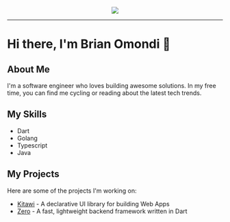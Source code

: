 
<p align="center">
<img src="https://img.shields.io/badge/Skills-Java, Golang & Dart-blue" />
</p>
<hr>

# Hi there, I'm Brian Omondi 👋

## About Me

I'm a software engineer who loves building awesome solutions. In my free time, you can find me cycling or reading about the latest tech trends.

## My Skills

- Dart
- Golang
- Typescript
- Java

## My Projects

Here are some of the projects I'm working on:

- [Kitawi](https://github.com/bryanbill/kitawi) - A declarative UI library for building Web Apps
- [Zero](https://github.com/bryanbill/zero) - A fast, lightweight backend framework written in Dart

